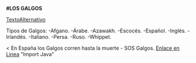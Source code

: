 **#LOS GALGOS**

[TextoAlternativo](Galgo.jfij)

Tipos de Galgos:
-Afgano.
-Árabe.
-Azawakh.
-Escocés.
-Español.
-Inglés.
-Irlandés.
-Italiano.
-Persa.
-Ruso.
-Whippet.

< En España los Galgos corren hasta la muerte - SOS Galgos. 
[Enlace en Linea](https://www.sosgalgos.org/)
"Import Java"
